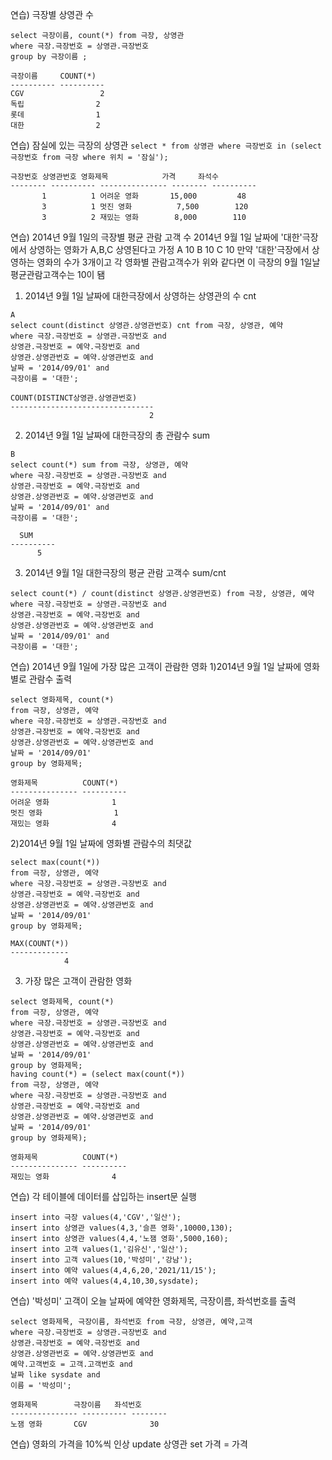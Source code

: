 연습) 극장별 상영관 수
```
select 극장이름, count(*) from 극장, 상영관
where 극장.극장번호 = 상영관.극장번호 
group by 극장이름 ;
```
```
극장이름     COUNT(*)
---------- ----------
CGV                 2
독립                2
롯데                1
대한                2
```
연습) 잠실에 있는 극장의 상영관
`select * from 상영관 where 극장번호 in (select 극장번호 from 극장 where 위치 = '잠실');`
```
극장번호 상영관번호 영화제목            가격     좌석수
-------- ---------- --------------- -------- ----------
       1          1 어려운 영화       15,000         48
       3          1 멋진 영화          7,500        120
       3          2 재밌는 영화        8,000        110
```
연습) 2014년 9월 1일의 극장별 평균 관람 고객 수
2014년 9월 1일 날짜에 '대한'극장에서 상영하는 영화가 A,B,C 상영된다고 가정
A 10
B 10
C 10
만약 '대한'극장에서 상영하는 영화의 수가 3개이고 각 영화별 관람고객수가 위와 같다면
이 극장의 9월 1일날 평균관람고객수는 10이 됌 
1) 2014년 9월 1일 날짜에 대한극장에서 상영하는 상영관의 수 cnt
```
A
select count(distinct 상영관.상영관번호) cnt from 극장, 상영관, 예약
where 극장.극장번호 = 상영관.극장번호 and
상영관.극장번호 = 예약.극장번호 and
상영관.상영관번호 = 예약.상영관번호 and
날짜 = '2014/09/01' and
극장이름 = '대한';
```
```
COUNT(DISTINCT상영관.상영관번호)
--------------------------------
                               2
```

2) 2014년 9월 1일 날짜에 대한극장의 총 관람수 sum

```
B
select count(*) sum from 극장, 상영관, 예약
where 극장.극장번호 = 상영관.극장번호 and
상영관.극장번호 = 예약.극장번호 and
상영관.상영관번호 = 예약.상영관번호 and
날짜 = '2014/09/01' and
극장이름 = '대한';
```
```
  SUM
----------
      5
```

3) 2014년 9월 1일 대한극장의 평균 관람 고객수 sum/cnt
```
select count(*) / count(distinct 상영관.상영관번호) from 극장, 상영관, 예약
where 극장.극장번호 = 상영관.극장번호 and
상영관.극장번호 = 예약.극장번호 and
상영관.상영관번호 = 예약.상영관번호 and
날짜 = '2014/09/01' and
극장이름 = '대한';
```

연습) 2014년 9월 1일에 가장 많은 고객이 관람한 영화
1)2014년 9월 1일 날짜에 영화별로 관람수 출력
```
select 영화제목, count(*)
from 극장, 상영관, 예약
where 극장.극장번호 = 상영관.극장번호 and
상영관.극장번호 = 예약.극장번호 and
상영관.상영관번호 = 예약.상영관번호 and
날짜 = '2014/09/01'
group by 영화제목;
```
```
영화제목          COUNT(*)
--------------- ----------
어려운 영화              1
멋진 영화                1
재밌는 영화              4
```
2)2014년 9월 1일 날짜에 영화별 관람수의 최댓값
```
select max(count(*))
from 극장, 상영관, 예약
where 극장.극장번호 = 상영관.극장번호 and
상영관.극장번호 = 예약.극장번호 and
상영관.상영관번호 = 예약.상영관번호 and
날짜 = '2014/09/01'
group by 영화제목;
```
```
MAX(COUNT(*))
-------------
            4
```
3) 가장 많은 고객이 관람한 영화
```
select 영화제목, count(*)
from 극장, 상영관, 예약
where 극장.극장번호 = 상영관.극장번호 and
상영관.극장번호 = 예약.극장번호 and
상영관.상영관번호 = 예약.상영관번호 and
날짜 = '2014/09/01'
group by 영화제목;
having count(*) = (select max(count(*))
from 극장, 상영관, 예약
where 극장.극장번호 = 상영관.극장번호 and
상영관.극장번호 = 예약.극장번호 and
상영관.상영관번호 = 예약.상영관번호 and
날짜 = '2014/09/01'
group by 영화제목);
```
```
영화제목          COUNT(*)
--------------- ----------
재밌는 영화              4
```

연습) 각 테이블에 데이터를 삽입하는 insert문 실행
```
insert into 극장 values(4,'CGV','일산');
insert into 상영관 values(4,3,'슬픈 영화',10000,130);
insert into 상영관 values(4,4,'노잼 영화',5000,160);
insert into 고객 values(1,'김유신','일산');
insert into 고객 values(10,'박성미','강남');
insert into 예약 values(4,4,6,20,'2021/11/15');
insert into 예약 values(4,4,10,30,sysdate);
```

연습) '박성미' 고객이 오늘 날짜에 예약한 영화제목, 극장이름, 좌석번호를 출력
```
select 영화제목, 극장이름, 좌석번호 from 극장, 상영관, 예약,고객
where 극장.극장번호 = 상영관.극장번호 and
상영관.극장번호 = 예약.극장번호 and
상영관.상영관번호 = 예약.상영관번호 and
예약.고객번호 = 고객.고객번호 and
날짜 like sysdate and 
이름 = '박성미';
```
```
영화제목        극장이름   좌석번호
--------------- ---------- --------
노잼 영화       CGV              30
```
연습) 영화의 가격을 10%씩 인상
update 상영관 set 가격 = 가격










